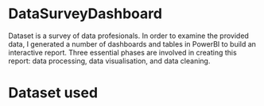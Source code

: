# DataSurveyDashboard
Dataset is a survey of data profesionals. In order to examine the provided data, I generated a number of dashboards and tables in PowerBI to build an interactive report.  Three essential phases are involved in creating this report: data processing, data visualisation, and data cleaning. 

# Dataset used 
[](https://github.com/JacqDia/DataSurveyDashboard/blob/80dbefeca5dbce51831ad9709a78fb28c81becbf/Power%20BI%20-%20Final%20Project.xlsx)
